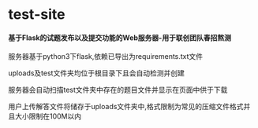 ﻿# test-site  

#### 基于Flask的试题发布以及提交功能的Web服务器-用于联创团队春招熬测  

服务器基于python3下flask,依赖已导出为requirements.txt文件    

uploads及test文件夹均位于根目录下且会自动检测并创建  

服务器会自动扫描test文件夹中存在的题目文件并显示在页面中供于下载  

用户上传解答文件将储存于uploads文件夹中,格式限制为常见的压缩文件格式并且大小限制在100M以内  
